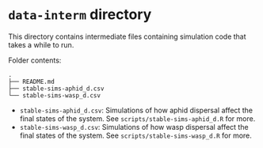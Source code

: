# `data-interm` directory

This directory contains intermediate files containing simulation code 
that takes a while to run.

Folder contents:

```
.
├── README.md
├── stable-sims-aphid_d.csv
└── stable-sims-wasp_d.csv
```


* `stable-sims-aphid_d.csv`: Simulations of how aphid dispersal affect the
  final states of the system. See `scripts/stable-sims-aphid_d.R` for more.
* `stable-sims-wasp_d.csv`: Simulations of how wasp dispersal affect the
  final states of the system. See `scripts/stable-sims-wasp_d.R` for more.


